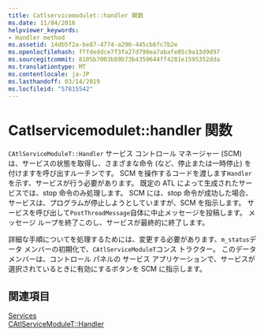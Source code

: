 ```yaml
---
title: Catlservicemodulet::handler 関数
ms.date: 11/04/2016
helpviewer_keywords:
- Handler method
ms.assetid: 14db5f2a-be87-4774-a296-445cb6fc7b2e
ms.openlocfilehash: fffdeddce7f3fa27d798ea7abafe85c9a13d9d97
ms.sourcegitcommit: 8105b7003b89b73b4359644ff4281e1595352dda
ms.translationtype: MT
ms.contentlocale: ja-JP
ms.lasthandoff: 03/14/2019
ms.locfileid: "57815542"
---
```

# <a name="catlservicemodulethandler-function"></a>Catlservicemodulet::handler 関数

`CAtlServiceModuleT::Handler` サービス コントロール マネージャー (SCM) は、サービスの状態を取得し、さまざまな命令 (など、停止または一時停止) を付けますを呼び出すルーチンです。 SCM を操作するコードを渡します`Handler`を示す、サービスが行う必要があります。 既定の ATL によって生成されたサービスでは、stop 命令のみ処理します。 SCM には、stop 命令が成功した場合、サービスは、プログラムが停止しようとしていますが、SCM を指示します。 サービスを呼び出して`PostThreadMessage`自体に中止メッセージを投稿します。 メッセージ ループを終了このし、サービスが最終的に終了します。

詳細な手順についてを処理するためには、変更する必要があります、`m_status`データ メンバーの初期化で、`CAtlServiceModuleT`コンス トラクター。 このデータ メンバーは、コントロール パネルの サービス アプリケーションで、サービスが選択されているときに有効にするボタンを SCM に指示します。

## <a name="see-also"></a>関連項目

[Services](../atl/atl-services.md)<br/>
[CAtlServiceModuleT::Handler](../atl/reference/catlservicemodulet-class.md#handler)
